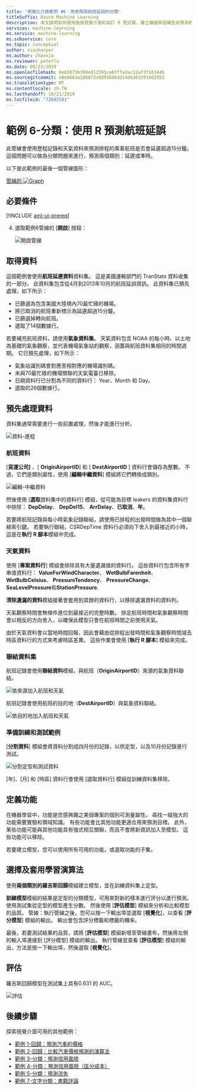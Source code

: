 ```yaml
---
title: '視覺化介面範例 #6：用來預測航班延誤的分類'
titleSuffix: Azure Machine Learning
description: 本文說明如何使用拖放視覺介面和自訂 R 程式碼，建立機器學習模型來預測航班延誤。
services: machine-learning
ms.service: machine-learning
ms.subservice: core
ms.topic: conceptual
author: xiaoharper
ms.author: zhanxia
ms.reviewer: peterlu
ms.date: 09/23/2019
ms.openlocfilehash: 6e65075b309ed12505ce6fffadac12af3f16344b
ms.sourcegitcommit: e0e6663a2d6672a9d916d64d14d63633934d2952
ms.translationtype: MT
ms.contentlocale: zh-TW
ms.lasthandoff: 10/21/2019
ms.locfileid: "72692591"
---
```

# <a name="sample-6---classification-predict-flight-delays-using-r"></a>範例 6-分類：使用 R 預測航班延誤

此管線會使用歷程記錄和天氣資料來預測排程的乘客航班是否會延遲超過15分鐘。 這個問題可以做為分類問題來進行，預測兩個類別：延遲或準時。

以下是此範例的最後一個管線圖形：

[管線的 ![Graph](media/how-to-ui-sample-classification-predict-flight-delay/pipeline-graph.png)](media/how-to-ui-sample-classification-predict-credit-risk-cost-sensitive/graph.png#lightbox)

## <a name="prerequisites"></a>必要條件

[!INCLUDE [aml-ui-prereq](../../../includes/aml-ui-prereq.md)]

4. 選取範例6管線的 [**開啟**] 按鈕：

    ![開啟管線](media/how-to-ui-sample-classification-predict-flight-delay/open-sample6.png)

## <a name="get-the-data"></a>取得資料

這個範例會使用**航班延遲資料**資料集。 這是美國運輸部門的 TranStats 資料收集的一部分。 此資料集包含從4月到2013年10月的航班延誤資訊。 此資料集已預先處理，如下所示：

* 已篩選為包含美國大陸境內70最忙碌的機場。
* 將已取消的航班重新標示為延遲超過15分鐘。
* 已篩選掉轉向航班。
* 選取了14個數據行。

若要補充航班資料，請使用**氣象資料集**。 天氣資料包含 NOAA 的每小時、以土地為基礎的氣象觀察，並代表機場氣象站的觀察，涵蓋與航班資料集相同的時間週期。 它已預先處理，如下所示：

* 氣象站識別碼會對應至相對應的機場識別碼。
* 未與70最忙碌的機場關聯的天氣電臺已移除。
* 日期資料行已分割為不同的資料行： Year、Month 和 Day。
* 選取的26個數據行。

## <a name="pre-process-the-data"></a>預先處理資料

資料集通常需要進行一些前置處理，然後才能進行分析。

![資料-進程](media/how-to-ui-sample-classification-predict-flight-delay/data-process.png)

### <a name="flight-data"></a>航班資料

[**貨運公司]** 、[ **OriginAirportID**] 和 [ **DestAirportID** ] 資料行會儲存為整數。 不過，它們是類別屬性，使用 [**編輯中繼資料**] 模組將它們轉換成類別。

![編輯-中繼資料](media/how-to-ui-sample-classification-predict-flight-delay/edit-metadata.png)

然後使用 [**選取**資料集中的資料行] 模組，從可能為目標 leakers 的資料集資料行中排除： **DepDelay**、 **DepDel15**、 **ArrDelay**、**已取消**、**年**。 

若要將航班記錄與每小時氣象記錄聯結，請使用已排程的出發時間做為其中一個聯結索引鍵。 若要執行聯結，CSRDepTime 資料行必須向下舍入到最接近的小時，這是在**執行 R 腳本**模組中完成。 

### <a name="weather-data"></a>天氣資料

使用 [**專案資料行**] 模組會排除具有大量遺漏值的資料行。 這些資料行包含所有字串值資料行： **ValueForWindCharacter**、 **WetBulbFarenheit**、 **WetBulbCelsius**、 **PressureTendency**、 **PressureChange**、 **SeaLevelPressure**和**StationPressure**.

**清除遺漏的資料**模組接著會套用到其餘的資料行，以移除遺漏資料的資料列。

天氣觀察時間會無條件進位到最接近的完整時數。 排定航班時間和氣象觀察時間會以相反的方向舍入，以確保此模型只會在航班時間之前使用天氣。 

由於天氣資料會以當地時間回報，因此會藉由從排程出發時間和氣象觀察時間減去時區資料行的方式來考慮時區差異。 這些作業會使用 [**執行 R 腳本**] 模組來完成。

### <a name="joining-datasets"></a>聯結資料集

航班記錄會使用**聯結資料**模組，與航班（**OriginAirportID**）來源的氣象資料聯結。

 ![依來源加入航班和天氣](media/how-to-ui-sample-classification-predict-flight-delay/join-origin.png)


航班記錄會使用航班的目的地（**DestAirportID**）與氣象資料聯結。

 ![依目的地加入航班和天氣](media/how-to-ui-sample-classification-predict-flight-delay/join-destination.png)

### <a name="preparing-training-and-test-samples"></a>準備訓練和測試範例

[**分割資料**] 模組會將資料分割成四月份的記錄，以供定型，以及10月份記錄進行測試。

 ![分割定型和測試資料](media/how-to-ui-sample-classification-predict-flight-delay/split.png)

[年]、[月] 和 [時區] 資料行會使用 [選取資料行] 模組從訓練資料集移除。

## <a name="define-features"></a>定義功能

在機器學習中，功能是您感興趣之某個專案的個別可測量屬性。 尋找一組強大的功能需要實驗和領域知識。 有些功能會比其他功能更適合用來預測目標。 此外，某些功能可能與其他功能具有強式相互關聯，而且不會將新資訊加入至模型。 這些功能可以移除。

若要建立模型，您可以使用所有可用的功能，或選取功能的子集。

## <a name="choose-and-apply-a-learning-algorithm"></a>選擇及套用學習演算法

使用**兩個類別的羅吉斯回歸**模組建立模型，並在訓練資料集上定型。 

**訓練模型**模組的結果是定型的分類模型，可用來對新的樣本進行評分以進行預測。 使用測試集從定型的模型產生分數。 然後使用 [**評估模型**] 模組來分析和比較模型的品質。
管線：執行管線之後，您可以按一下輸出埠並選取 [**視覺化**]，以查看 [**評分模型**] 模組的輸出。 輸出會包含評分標籤和標籤的機率。

最後，若要測試結果的品質，請將 [**評估模型**] 模組新增至管線畫布，然後將左側的輸入埠連接到 [評分模型] 模組的輸出。 執行管線並查看 [**評估模型**] 模組的輸出，方法是按一下輸出埠，然後選取 [**視覺化**]。

## <a name="evaluate"></a>評估
羅吉斯回歸模型在測試集上具有0.631 的 AUC。

 ![評估](media/how-to-ui-sample-classification-predict-flight-delay/evaluate.png)

## <a name="next-steps"></a>後續步驟

探索視覺介面可用的其他範例：

- [範例 1-回歸：預測汽車的價格](how-to-ui-sample-regression-predict-automobile-price-basic.md)
- [範例 2-回歸：比較汽車價格預測的演算法](how-to-ui-sample-regression-predict-automobile-price-compare-algorithms.md)
- [範例 3-分類：預測信用風險](how-to-ui-sample-classification-predict-credit-risk-basic.md)
- [範例 4-分類：預測信用風險（區分成本）](how-to-ui-sample-classification-predict-credit-risk-cost-sensitive.md)
- [範例 5-分類：預測流失](how-to-ui-sample-classification-predict-churn.md)
- [範例 7-文字分類：書籍評論](how-to-ui-sample-text-classification.md)
